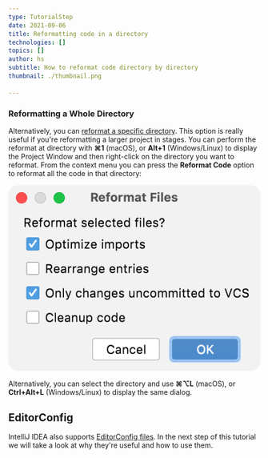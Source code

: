```yaml
---
type: TutorialStep
date: 2021-09-06
title: Reformatting code in a directory
technologies: []
topics: []
author: hs
subtitle: How to reformat code directory by directory
thumbnail: ./thumbnail.png

---
```


### Reformatting a Whole Directory
Alternatively, you can [reformat a specific directory](https://www.jetbrains.com/help/idea/reformat-and-rearrange-code.html#reformat_module_directory). This option is really useful if you're reformatting a larger project in stages. You can perform the reformat at directory with **⌘1** (macOS), or **Alt+1** (Windows/Linux) to display the Project Window and then right-click on the directory you want to reformat. From the context menu you can press the **Reformat Code** option to reformat all the code in that directory:

![Options to reformat a directory](reformat-directory.png)

Alternatively, you can select the directory and use **⌘⌥L** (macOS), or **Ctrl+Alt+L** (Windows/Linux) to display the same dialog. 

## EditorConfig
IntelliJ IDEA also supports [EditorConfig files](https://editorconfig.org/). In the next step of this tutorial we will take a look at why they're useful and how to use them.
